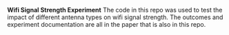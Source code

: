**Wifi Signal Strength Experiment**
The code in this repo was used to test the impact of different antenna types on wifi signal strength.  The outcomes and experiment documentation are all in the paper that is also in this repo.
